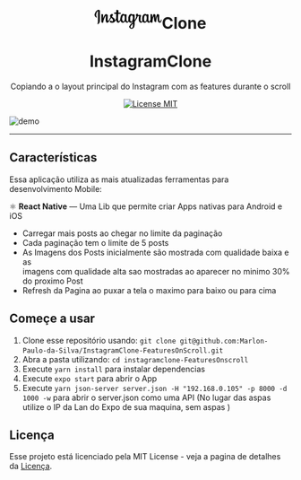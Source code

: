 <h1 align="center">
<br>
  <img src="https://github.com/Marlon-Paulo-da-Silva/InstagramClone-FeaturesOnScroll/blob/master/assets/instagram@3x.png" alt="InstagramClone" width="120">Clone
<br>
<br>
InstagramClone
</h1>

<p align="center">Copiando a o layout principal do Instagram com as features durante o scroll</p>

<p align="center">
  <a href="https://opensource.org/licenses/MIT">
    <img src="https://img.shields.io/badge/License-MIT-blue.svg" alt="License MIT">
  </a>
</p>

[//]: # "Add your gifs/images here:"

<div>
  <img src="https://github.com/Marlon-Paulo-da-Silva/InstagramClone-FeaturesOnScroll/blob/master/instagramClone.gif" alt="demo" height="425">

</div>

<hr />

## Características

Essa aplicação utiliza as mais atualizadas ferramentas para desenvolvimento Mobile:

⚛️ **React Native** — Uma Lib que permite criar Apps nativas para Android e iOS

- Carregar mais posts ao chegar no limite da paginação
- Cada paginação tem o limite de 5 posts
- As Imagens dos Posts inicialmente são mostrada com qualidade baixa e as<br /> imagens com qualidade alta sao mostradas ao aparecer no minimo 30% do proximo Post
- Refresh da Pagina ao puxar a tela o maximo para baixo ou para cima

## Começe a usar

1. Clone esse repositório usando: `git clone git@github.com:Marlon-Paulo-da-Silva/InstagramClone-FeaturesOnScroll.git`
2. Abra a pasta utilizando: `cd instagramclone-FeaturesOnscroll`<br />
3. Execute `yarn install` para instalar dependencias<br />
4. Execute `expo start` para abrir o App
5. Execute `yarn json-server server.json -H "192.168.0.105" -p 8000 -d 1000 -w` para abrir o server.json como uma API (No lugar das aspas utilize o IP da Lan do Expo de sua maquina, sem aspas )

## Licença

Esse projeto está licenciado pela MIT License - veja a pagina de detalhes da [Licença](https://opensource.org/licenses/MIT).
